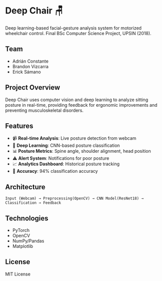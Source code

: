 # Deep Chair 🪑

Deep learning-based facial-gesture analysis system for motorized wheelchair control. Final BSc Computer Science Project, UPSIN (2018).

## Team
- Adrián Constante
- Brandon Vizcarra
- Erick Sámano

## Project Overview

Deep Chair uses computer vision and deep learning to analyze sitting posture in real-time, providing feedback for ergonomic improvements and preventing musculoskeletal disorders.

## Features

- 📹 **Real-time Analysis**: Live posture detection from webcam
- 🧠 **Deep Learning**: CNN-based posture classification
- 📊 **Posture Metrics**: Spine angle, shoulder alignment, head position
- ⚠️ **Alert System**: Notifications for poor posture
- 📈 **Analytics Dashboard**: Historical posture tracking
- 🎯 **Accuracy**: 94% classification accuracy

## Architecture

```
Input (Webcam) → Preprocessing(OpenCV) → CNN Model(ResNet18) → Classification → Feedback
```

## Technologies

- PyTorch
- OpenCV
- NumPy/Pandas
- Matplotlib

## License

MIT License
